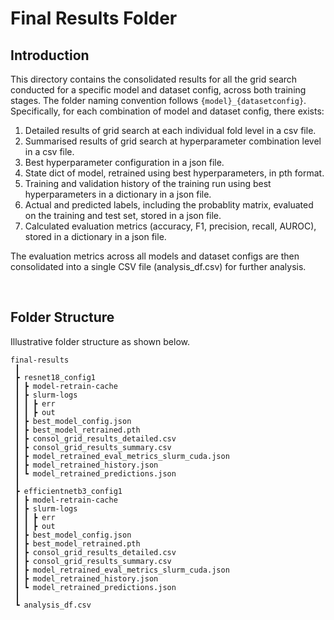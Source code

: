 # Final Results Folder

## Introduction
This directory contains the consolidated results for all the grid search conducted for a specific model and dataset config, across both training stages. The folder naming convention follows `{model}_{datasetconfig}`. Specifically, for each combination of model and dataset config, there exists:
1. Detailed results of grid search at each individual fold level in a csv file.
2. Summarised results of grid search at hyperparameter combination level in a csv file.
3. Best hyperparameter configuration in a json file.
4. State dict of model, retrained using best hyperparameters, in pth format.
5. Training and validation history of the training run using best hyperparameters in a dictionary in a json file.
6. Actual and predicted labels, including the probablity matrix, evaluated on the training and test set, stored in a json file.
7. Calculated evaluation metrics (accuracy, F1, precision, recall, AUROC), stored in a dictionary in a json file.

The evaluation metrics across all models and dataset configs are then consolidated into a single CSV file (analysis_df.csv) for further analysis.

<br/>

## Folder Structure
Illustrative folder structure as shown below.
```
final-results
 ┃
 ┣ resnet18_config1
 ┃ ┣ model-retrain-cache
 ┃ ┣ slurm-logs
 ┃ ┃ ┣ err
 ┃ ┃ ┣ out
 ┃ ┣ best_model_config.json
 ┃ ┣ best_model_retrained.pth
 ┃ ┣ consol_grid_results_detailed.csv
 ┃ ┣ consol_grid_results_summary.csv
 ┃ ┣ model_retrained_eval_metrics_slurm_cuda.json
 ┃ ┣ model_retrained_history.json
 ┃ ┗ model_retrained_predictions.json
 ┃
 ┣ efficientnetb3_config1
 ┃ ┣ model-retrain-cache
 ┃ ┣ slurm-logs
 ┃ ┃ ┣ err
 ┃ ┃ ┣ out
 ┃ ┣ best_model_config.json
 ┃ ┣ best_model_retrained.pth
 ┃ ┣ consol_grid_results_detailed.csv
 ┃ ┣ consol_grid_results_summary.csv
 ┃ ┣ model_retrained_eval_metrics_slurm_cuda.json
 ┃ ┣ model_retrained_history.json
 ┃ ┗ model_retrained_predictions.json
 ┃
 ┗ analysis_df.csv
```